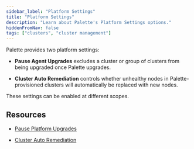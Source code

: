 ```yaml
---
sidebar_label: "Platform Settings"
title: "Platform Settings"
description: "Learn about Palette's Platform Settings options."
hiddenFromNav: false
tags: ["clusters", "cluster management"]
---
```


Palette provides two platform settings:

- **Pause Agent Upgrades** excludes a cluster or group of clusters from being upgraded once Palette upgrades.

- **Cluster Auto Remediation** controls whether unhealthy nodes in Palette-provisioned clusters will automatically be replaced with new nodes.

These settings can be enabled at different scopes.

## Resources

- [Pause Platform Upgrades](./pause-platform-upgrades.md)

- [Cluster Auto Remediation](./cluster-auto-remediation.md)
